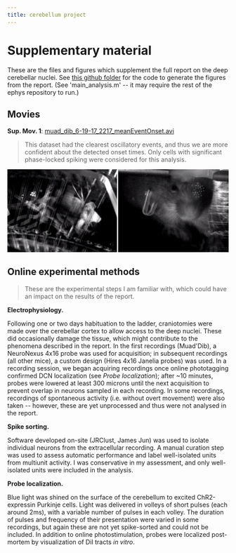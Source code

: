 ```yaml
---
title: cerebellum project
---
```


# Supplementary material

These are the files and figures which supplement the full report on the deep cerebellar nuclei. See [this github folder] for the code to generate the figures from the report. (See 'main_analysis.m' -- it may require the rest of the ephys repository to run.)

[this github folder]:https://github.com/Kelarion/ephys/cerebellum

Movies
------
**Sup. Mov. 1**: [muad_dib_6-19-17_2217_meanEventOnset.avi]

> This dataset had the clearest oscillatory events, and thus we are more confident about the detected onset times. Only cells with significant phase-locked spiking were considered for this analysis. 

![alt text][screencap]

[muad_dib_6-19-17_2217_meanEventOnset.avi]: https://drive.google.com/file/d/1ZMPyG3y3KX1GGi99VKt-0TK4YMBdshu4/view?usp=sharing

[screencap]:img/meanMovieStill.jpg "A yellow dot calms the thousand-limbed beast"

Online experimental methods
------
> These are the experimental steps I am familiar with, which could have an impact on the results of the report.

**Electrophysiology.**

Following one or two days habituation to the ladder, craniotomies were made over the cerebellar cortex to allow access to the deep nuclei. These did occasionally damage the tissue, which might contribute to the phenomena described in the report. In the first recordings (Muad'Dib), a NeuroNexus 4x16 probe was used for acquisition; in subsequent recordings (all other mice), a custom design (Hires 4x16 Janelia probes) was used. In a recording session, we began acquiring  recordings once online phototagging confirmed DCN localization (see *Probe localization*); after ~10 minutes, probes were lowered at least 300 microns until the next acquisition to prevent overlap in neurons sampled in each recording. In some recordings, recordings of spontaneous activity (i.e. without overt movement) were also taken -- however, these are yet unprocessed and thus were not analysed in the report.



**Spike sorting.**

Software developed on-site (JRClust, James Jun) was used to isolate individual neurons from the extracellular recording. A manual curation step was used to assess automatic performance and label well-isolated units from multiunit activity. I was conservative in my assessment, and only well-isolated units were included in the analysis.



**Probe localization.**

Blue light was shined on the surface of the cerebellum to excited ChR2-expressin Purkinje cells. Light was delivered in volleys of short pulses (each around 2ms), with a variable number of pulses in each volley. The duration of pulses and frequency of their presentation were varied in some recordings, but again these are not yet spike-sorted and could not be included. In addition to online photostimulation, probes were localized post-mortem by visualization of DiI tracts *in vitro*.

